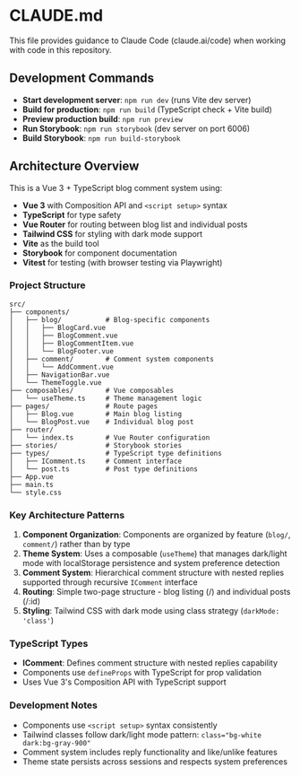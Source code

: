 # CLAUDE.md

This file provides guidance to Claude Code (claude.ai/code) when working with code in this repository.

## Development Commands

- **Start development server**: `npm run dev` (runs Vite dev server)
- **Build for production**: `npm run build` (TypeScript check + Vite build)
- **Preview production build**: `npm run preview`
- **Run Storybook**: `npm run storybook` (dev server on port 6006)
- **Build Storybook**: `npm run build-storybook`

## Architecture Overview

This is a Vue 3 + TypeScript blog comment system using:

- **Vue 3** with Composition API and `<script setup>` syntax
- **TypeScript** for type safety
- **Vue Router** for routing between blog list and individual posts
- **Tailwind CSS** for styling with dark mode support
- **Vite** as the build tool
- **Storybook** for component documentation
- **Vitest** for testing (with browser testing via Playwright)

### Project Structure

```
src/
├── components/
│   ├── blog/           # Blog-specific components
│   │   ├── BlogCard.vue
│   │   ├── BlogComment.vue
│   │   ├── BlogCommentItem.vue
│   │   └── BlogFooter.vue
│   ├── comment/        # Comment system components
│   │   └── AddComment.vue
│   ├── NavigationBar.vue
│   └── ThemeToggle.vue
├── composables/        # Vue composables
│   └── useTheme.ts     # Theme management logic
├── pages/              # Route pages
│   ├── Blog.vue        # Main blog listing
│   └── BlogPost.vue    # Individual blog post
├── router/
│   └── index.ts        # Vue Router configuration
├── stories/            # Storybook stories
├── types/              # TypeScript type definitions
│   ├── IComment.ts     # Comment interface
│   └── post.ts         # Post type definitions
├── App.vue
├── main.ts
└── style.css
```

### Key Architecture Patterns

1. **Component Organization**: Components are organized by feature (`blog/`, `comment/`) rather than by type
2. **Theme System**: Uses a composable (`useTheme`) that manages dark/light mode with localStorage persistence and system preference detection
3. **Comment System**: Hierarchical comment structure with nested replies supported through recursive `IComment` interface
4. **Routing**: Simple two-page structure - blog listing (/) and individual posts (/:id)
5. **Styling**: Tailwind CSS with dark mode using class strategy (`darkMode: 'class'`)

### TypeScript Types

- **IComment**: Defines comment structure with nested replies capability
- Components use `defineProps` with TypeScript for prop validation
- Uses Vue 3's Composition API with TypeScript support

### Development Notes

- Components use `<script setup>` syntax consistently
- Tailwind classes follow dark/light mode pattern: `class="bg-white dark:bg-gray-900"`
- Comment system includes reply functionality and like/unlike features
- Theme state persists across sessions and respects system preferences